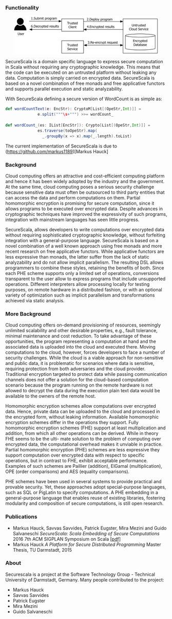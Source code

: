 <link href="plugins/lightbox/css/lightbox.css" rel="stylesheet">
<script src="scripts/jquery.js"></script>
<script src="plugins/lightbox/js/lightbox.js"></script>

### Functionality
<p align="center">
<img src="images/Architecture.jpg" alt="Architecture" align="center" width="450" >
</p>
SecureScala is a domain specific language to express secure computation in Scala without requiring any cryptographic knowledge. This means that the code can be executed on an untrusted platform without leaking any data. Computation is simply carried on encrypted data. SecureScala is based on a novel combination of free monads and free applicative functors and supports parallel execution and static analyzability. 

With SecureScala defining a secure version of WordCount is as simple as:
```scala
def wordCountText(e: EncStr): CryptoM[List[(OpeStr,Int)]] = 
              e.split("""\s+""") >>= wordCount_

def wordCount_(es: IList[EncStr]): Crypto[List[(OpeStr,Int)]] = 
              es.traverse(toOpeStr).map(
                _.groupBy(x => x).map(_.length).toList)
 ```

The current implementation of SecureScala is due to (https://github.com/markus1189)[Markus Hauck] 

### Background

Cloud computing offers an attractive and cost-efficient computing platform and hence it has been widely adopted by the industry and the government. At the same time, cloud computing poses a serious security challenge because sensitive data must often be outsourced to third party entities that can access the data and perform computations on them. Partial homomorphic encryption is promising for secure computation, since it allows programs to be executed over encrypted data. Despite advances in cryptographic techniques have improved the expressivity of such programs, integration with mainstream languages has seen little progress. 

SecureScala, allows developers to write computations over encrypted data without requiring sophisticated cryptographic knowledge, without forfeiting integration with a general-purpose language. SecureScala is based on a novel combination of a well known approach using free monads and more recent research on free applicative functors. While applicative functors are less expressive than monads, the latter suffer from the lack of static analyzability and do not allow implicit parallelism. The resulting DSL allows programmers to combine these styles, retaining the benefits of both. Since each PHE scheme supports only a limited set of operations, conversions transparent to the user allow to express programs that include unsupported operations. Different interpreters allow processing locally for testing purposes, on remote hardware in a distributed fashion, or with an optional variety of optimization such as implicit parallelism and transformations achieved via static analysis.

### More Background

Cloud computing offers on-demand provisioning of resources, seemingly unlimited scalability and other desirable properties, e.g., fault tolerance, minimal maintenance and cost reduction. To take advantage of these opportunities, the program representing a computation at hand and the associated data is uploaded into the cloud and executed there. Moving computations to the cloud, however, forces developers to face a number of security challenges. While the cloud is a viable approach for non-sensitive and public data, it is problematic for scenarios where data is sensitive, requiring protection from both adversaries and the cloud provider. Traditional encryption targeted to protect data while passing communication channels does not offer a solution for the cloud-based computation scenario because the program running on the remote hardware is not allowed to decrypt the data during the execution plain text data would be available to the owners of the remote host.

Homomorphic encryption schemes allow computations over encrypted data. Hence, private data can be uploaded to the cloud and processed in the encrypted form, without leaking information. Available homomorphic encryption schemes differ in the operations they support. Fully homomorphic encryption schemes (FHE) support at least multiplication and addition, from which all other operations can be derived. While in theory FHE seems to be the ulti- mate solution to the problem of computing over encrypted data, the computational overhead makes it unviable in practice. Partial homomorphic encryption (PHE) schemes are less expressive they support computation over encrypted data with respect to specific operations, but in contrast to FHE, exhibit acceptable performance. Examples of such schemes are Paillier (addition), ElGamal (multiplication), OPE (order comparisons) and AES (equality comparisons).

PHE schemes have been used in several systems to provide practical and provable security. Yet, these approaches adopt special-purpose languages, such as SQL or PigLatin to specify computations. A PHE embedding in a general-purpose language that enables reuse of existing libraries, fostering modularity and composition of secure computations, is still open research.


### Publications
* Markus Hauck, Savvas Savvides, Patrick Eugster, Mira Mezini and Guido Salvaneschi _SecureScala: Scala Embedding of Secure Computations_ 2016 7th ACM SIGPLAN Symposium on Scala [[pdf]](http://www.guidosalvaneschi.com/attachments/papers/2016_SecureScala-Scala-Embedding-of-Secure-Computations_pdf.pdf)
* Markus Hauck _A Platform for Secure Distributed Programming_ Master Thesis, TU Darmstadt, 2015

### About
Securescala is a project at the Software Technology Group - Technical University of Darmstadt, Germany. Many people contributed to the project:
* Markus Hauck
* Savvas Savvides
* Patrick Eugster
* Mira Mezini
* Guido Salvaneschi
